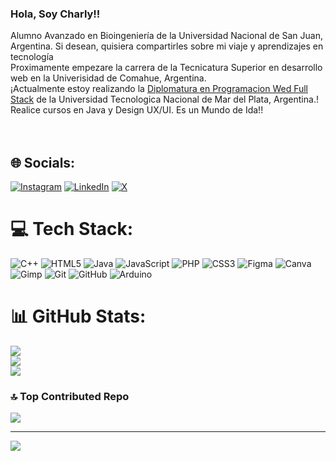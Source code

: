 <!-- Level  1: simple Bio and stats-->

### Hola, Soy Charly!!

 Alumno Avanzado en Bioingeniería de la Universidad Nacional de San Juan, Argentina. 
 Si desean, quisiera compartirles sobre mi viaje y aprendizajes en tecnología<br/>
 Proximamente empezare la carrera de la Tecnicatura Superior en desarrollo web en la Univerisidad de Comahue, Argentina.<br/>
 ¡Actualmente estoy realizando la [Diplomatura en Programacion Wed Full Stack](<https://www.sceu.frba.utn.edu.ar/e-learning/detalle/diplomatura/3799/diplomatura-en-programacion-web-full-stack-turno-manana?id=999197073>) de la Universidad Tecnologica Nacional de Mar del Plata, Argentina.! <br/>
 Realice cursos en Java y Design UX/UI. Es un Mundo de Ida!!<br/>
<br/>
<br/>

## 🌐 Socials:
[![Instagram](https://img.shields.io/badge/Instagram-%23E4405F.svg?logo=Instagram&logoColor=white)](https://instagram.com/Charlybio87) [![LinkedIn](https://img.shields.io/badge/LinkedIn-%230077B5.svg?logo=linkedin&logoColor=white)](https://linkedin.com/in/www.linkedin.com/in/carlosaribas) [![X](https://img.shields.io/badge/X-black.svg?logo=X&logoColor=white)](https://x.com/_CarlosARibas) 

# 💻 Tech Stack:
![C++](https://img.shields.io/badge/c++-%2300599C.svg?style=flat-square&logo=c%2B%2B&logoColor=white) ![HTML5](https://img.shields.io/badge/html5-%23E34F26.svg?style=flat-square&logo=html5&logoColor=white) ![Java](https://img.shields.io/badge/java-%23ED8B00.svg?style=flat-square&logo=openjdk&logoColor=white) ![JavaScript](https://img.shields.io/badge/javascript-%23323330.svg?style=flat-square&logo=javascript&logoColor=%23F7DF1E) ![PHP](https://img.shields.io/badge/php-%23777BB4.svg?style=flat-square&logo=php&logoColor=white) ![CSS3](https://img.shields.io/badge/css3-%231572B6.svg?style=flat-square&logo=css3&logoColor=white) ![Figma](https://img.shields.io/badge/figma-%23F24E1E.svg?style=flat-square&logo=figma&logoColor=white) ![Canva](https://img.shields.io/badge/Canva-%2300C4CC.svg?style=flat-square&logo=Canva&logoColor=white) ![Gimp](https://img.shields.io/badge/Gimp-657D8B?style=flat-square&logo=gimp&logoColor=FFFFFF) ![Git](https://img.shields.io/badge/git-%23F05033.svg?style=flat-square&logo=git&logoColor=white) ![GitHub](https://img.shields.io/badge/github-%23121011.svg?style=flat-square&logo=github&logoColor=white) ![Arduino](https://img.shields.io/badge/-Arduino-00979D?style=flat-square&logo=Arduino&logoColor=white)
# 📊 GitHub Stats:
![](https://github-readme-stats.vercel.app/api?username=charlybio87&theme=codeSTACKr&hide_border=false&include_all_commits=true&count_private=true)<br/>
![](https://github-readme-streak-stats.herokuapp.com/?user=charlybio87&theme=codeSTACKr&hide_border=false)<br/>
![](https://github-readme-stats.vercel.app/api/top-langs/?username=charlybio87&theme=codeSTACKr&hide_border=false&include_all_commits=true&count_private=true&layout=compact)

### 🔝 Top Contributed Repo
![](https://github-contributor-stats.vercel.app/api?username=charlybio87&limit=5&theme=dark&combine_all_yearly_contributions=true)

---
[![](https://visitcount.itsvg.in/api?id=charlybio87&icon=0&color=0)](https://visitcount.itsvg.in)

<!-- Proudly created with GPRM ( https://gprm.itsvg.in ) -->
